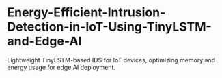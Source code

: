 # Energy-Efficient-Intrusion-Detection-in-IoT-Using-TinyLSTM-and-Edge-AI
Lightweight TinyLSTM-based IDS for IoT devices, optimizing memory and energy usage for edge AI deployment.
